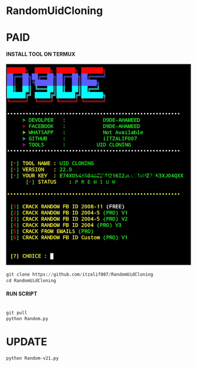 # RandomUidCloning 
# PAID 
#### INSTALL TOOL ON TERMUX 

![20200808_160757](https://github.com/itzalif007/itzalif007/blob/Ahameed7/Screenshot_20230529_012618.jpg)
```python
git clone https://github.com/itzalif007/RandomUidCloning 
cd RandomUidCloning 

```
#### RUN SCRIPT
```

git pull 
python Random.py

```
# UPDATE
``` 
python Random-v21.py

```
